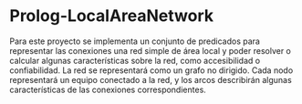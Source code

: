 # Prolog-LocalAreaNetwork
Para este proyecto se implementa un conjunto de predicados para representar las conexiones una red simple de área local y poder resolver o calcular algunas características sobre la red, como accesibilidad o confiabilidad. La red se representará como un grafo no dirigido. Cada nodo representará un equipo conectado a la red, y los arcos describirán algunas características de las conexiones correspondientes.
